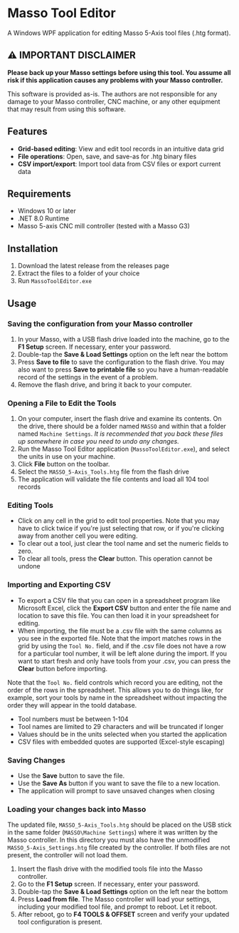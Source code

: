 # Masso Tool Editor

A Windows WPF application for editing Masso 5-Axis tool files (.htg format).

## ⚠️ IMPORTANT DISCLAIMER

**Please back up your Masso settings before using this tool. You assume all risk if this application causes any problems with your Masso controller.**

This software is provided as-is. The authors are not responsible for any damage to your Masso controller, CNC machine, or any other equipment that may result from using this software.

## Features

- **Grid-based editing**: View and edit tool records in an intuitive data grid
- **File operations**: Open, save, and save-as for .htg binary files
- **CSV import/export**: Import tool data from CSV files or export current data

## Requirements

- Windows 10 or later
- .NET 8.0 Runtime
- Masso 5-axis CNC mill controller (tested with a Masso G3)

## Installation

1. Download the latest release from the releases page
2. Extract the files to a folder of your choice
3. Run `MassoToolEditor.exe`

## Usage

### Saving the configuration from your Masso controller

1. In your Masso, with a USB flash drive loaded into the machine, go to the **F1 Setup** screen. If necessary, enter your password.
2. Double-tap the **Save & Load Settings** option on the left near the bottom
3. Press **Save to file** to save the configuration to the flash drive. You may also want to press **Save to printable file** so you have a human-readable record of the settings in the event of a problem.
4. Remove the flash drive, and bring it back to your computer.

### Opening a File to Edit the Tools

1. On your computer, insert the flash drive and examine its contents. On the drive, there should be a folder named `MASSO` and within that a folder named `Machine Settings`. *It is recommended that you back these files up somewhere in case you need to undo any changes.* 
2. Run the Masso Tool Editor application (`MassoToolEditor.exe`), and select the units in use on your machine. 
3. Click **File** button on the toolbar.
4. Select the `MASSO_5-Axis_Tools.htg` file from the flash drive
5. The application will validate the file contents and load all 104 tool records

### Editing Tools

- Click on any cell in the grid to edit tool properties. Note that you may have to click twice if you're just selecting that row, or if you're clicking away from another cell you were editing.
- To clear out a tool, just clear the tool name and set the numeric fields to zero.
- To clear all tools, press the **Clear** button. This operation cannot be undone

### Importing and Exporting CSV

- To export a CSV file that you can open in a spreadsheet program like Microsoft Excel, click the **Export CSV** button and enter the file name and location to save this file. You can then load it in your spreadsheet for editing.
- When importing, the file must be a .csv file with the same columns as you see in the exported file. Note that the import matches rows in the grid by using the `Tool No.` field, and if the .csv file
does not have a row for a particular tool number, it will be left alone during the import. If you want to start fresh and only have tools from your .csv, you can press the **Clear** button before 
importing.

Note that the `Tool No.` field controls which record you are editing, not the order of the rows in the spreadsheet. 
This allows you to do things like, for example, sort your tools by name in the spreadsheet without impacting the
order they will appear in the toold database.

- Tool numbers must be between 1-104
- Tool names are limited to 29 characters and will be truncated if longer
- Values should be in the units selected when you started the application
- CSV files with embedded quotes are supported (Excel-style escaping)

### Saving Changes

- Use the **Save** button to save the file.
- Use the **Save As** button if you want to save the file to a new location.
- The application will prompt to save unsaved changes when closing

### Loading your changes back into Masso

The updated file, `MASSO_5-Axis_Tools.htg` should be placed on the USB stick in the same folder (`MASSO\Machine Settings`)
where it was written by the Masso controller. In this directory you must also have the unmodified `MASSO_5-Axis_Settings.htg`
file created by the controller. If both files are not present, the controller will not load them.

1. Insert the flash drive with the modified tools file into the Masso controller.
2. Go to the **F1 Setup** screen. If necessary, enter your password.
3. Double-tap the **Save & Load Settings** option on the left near the bottom
4. Press **Load from file**. The Masso controller will load your settings, including your modified tool file, and prompt
to reboot. Let it reboot.
5. After reboot, go to **F4 TOOLS & OFFSET** screen and verify your updated tool configuration is present.
